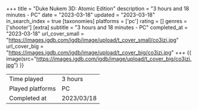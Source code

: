 +++
title = "Duke Nukem 3D: Atomic Edition"
description = "3 hours and 18 minutes - PC"
date = "2023-03-18"
updated = "2023-03-18"
in_search_index = true
[taxonomies]
platforms = ['pc']
rating = []
genres = ['shooter']
[extra]
subtitle = "3 hours and 18 minutes - PC"
completed_at = "2023-03-18"
url_cover_small = "https://images.igdb.com/igdb/image/upload/t_cover_small/co3izi.jpg"
url_cover_big = "https://images.igdb.com/igdb/image/upload/t_cover_big/co3izi.jpg"
+++
{{ image(src="https://images.igdb.com/igdb/image/upload/t_cover_big/co3izi.jpg") }}

|              |            |
| ------------ | ---------- |
| Time played  | 3 hours |
| Played platforms    | PC |
| Completed at | 2023/03/18 |


